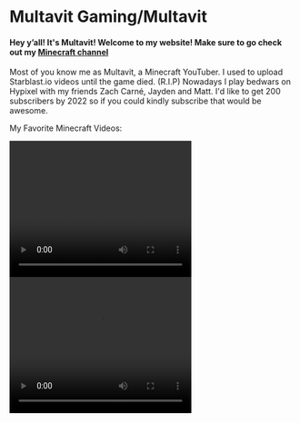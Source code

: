 <html lang="en">

<head>
<meta charset="UTF-8">
<title> Multavit's Lair </title>
</head>
  
<body>
<h1> Multavit Gaming/Multavit </h1>

<h4> Hey y’all! It's Multavit! Welcome to my website! Make sure to go check out my <a href="https://www.youtube.com/c/Multavit/featured"> Minecraft channel </a> </h4>

<div>

  Most of you know me as Multavit, a Minecraft YouTuber. I used to upload Starblast.io videos until the game died. (R.I.P) Nowadays I play bedwars on Hypixel with my friends Zach Carné, Jayden and Matt. I'd like to get 200 subscribers by 2022 so if you could kindly subscribe that would be awesome.

  My Favorite Minecraft Videos:

  <video width = "320" height = "240" controls>
  
    <source src = "https://www.youtube.com/watch?v=Vgt9kSrPo84" type = "video">
  
  </video>

  <video width = "320" height = "240" controls>
    <source src = "https://www.youtube.com/watch?v=n7pvZxeOfEI" type = "video">
  </video>

</div>

</body>
</html>
